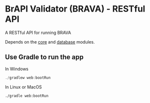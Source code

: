 # BrAPI Validator (BRAVA) - RESTful API 

A RESTful API for running BRAVA

Depends on the [core](../core/README.md) and [database](../database/README.md) modules.

## Use Gradle to run the app

In Windows

```powershell
./gradlew web:bootRun
```

In Linux or MacOS

```shell
./gradle web:bootRun
```